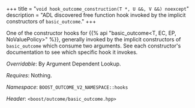 +++
title = "`void hook_outcome_construction(T *, U &&, V &&) noexcept`"
description = "ADL discovered free function hook invoked by the implicit constructors of `basic_outcome`."
+++

One of the constructor hooks for {{% api "basic_outcome<T, EC, EP, NoValuePolicy>" %}}, generally invoked by the implicit constructors of `basic_outcome` which consume two arguments. See each constructor's documentation to see which specific hook it invokes.

*Overridable*: By Argument Dependent Lookup.

*Requires*: Nothing.

*Namespace*: `BOOST_OUTCOME_V2_NAMESPACE::hooks`

*Header*: `<boost/outcome/basic_outcome.hpp>`
